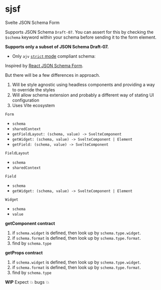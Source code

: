 # sjsf

Svelte JSON Schema Form

Supports JSON Schema `Draft-07`. You can assert for this by checking the `$schema` keyword within your schema before sending it to the form element.

**Supports only a subset of JSON Schema Draft-07.**

- Only `ajv` [`strict` mode](https://ajv.js.org/options.html#strict-mode-options) compliant schema: 

Inspired by [React JSON Schema Form](https://github.com/rjsf-team/react-jsonschema-form).

But there will be a few differences in approach.

1. Will be style agnostic using headless components and providing a way to override the styles
2. Will allow schema extension and probably a different way of stating UI configuration
3. Uses Vite ecosystem

`Form`

- `schema`
- `sharedContext`
- `getFieldLayout: (schema, value) -> SvelteComponent`
- `getWidget: (schema, value) -> SvelteComponent | Element`
- `getField: (schema, value) -> SvelteComponent`

`FieldLayout`
- `schema`
- `sharedContext`

`Field`
- `schema`
- `getWidget: (schema, value) -> SvelteComponent | Element`

`Widget`
- `schema`
- `value`


**getComponent contract**

1. if `schema.widget` is defined, then look up by `schema.type.widget`.
2. if `schema.format` is defined, then look up by `schema.type.format`.
3. find by `schema.type`

**getProps contract**

1. if `schema.widget` is defined, then look up by `schema.type.widget`.
2. if `schema.format` is defined, then look up by `schema.type.format`.
3. find by `schema.type`

**WIP** Expect 💥 bugs 💥

